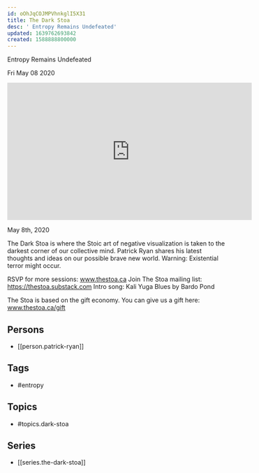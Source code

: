 ```yaml
---
id: oOhJqCOJMPVhnkglI5X31
title: The Dark Stoa
desc: ' Entropy Remains Undefeated'
updated: 1639762693842
created: 1588888800000
---
```



 Entropy Remains Undefeated

Fri May 08 2020

<iframe width="560" height="315" src="https://www.youtube.com/embed/h6xnYsV8C8s" title="The Dark Stoa: Entropy Remains Undefeated w/ Patrick Ryan" frameborder="0" allow="accelerometer; autoplay; clipboard-write; encrypted-media; gyroscope; picture-in-picture" allowfullscreen ></iframe>

May 8th, 2020

The Dark Stoa is where the Stoic art of negative visualization is taken to the darkest corner of our collective mind. Patrick Ryan shares his latest thoughts and ideas on our possible brave new world. Warning: Existential terror might occur.

RSVP for more sessions: www.thestoa.ca
Join The Stoa mailing list: https://thestoa.substack.com
Intro song: Kali Yuga Blues by Bardo Pond

The Stoa is based on the gift economy. You can give us a gift here: www.thestoa.ca/gift

## Persons

- [[person.patrick-ryan]]

## Tags

- #entropy

## Topics

- #topics.dark-stoa

## Series

- [[series.the-dark-stoa]]

